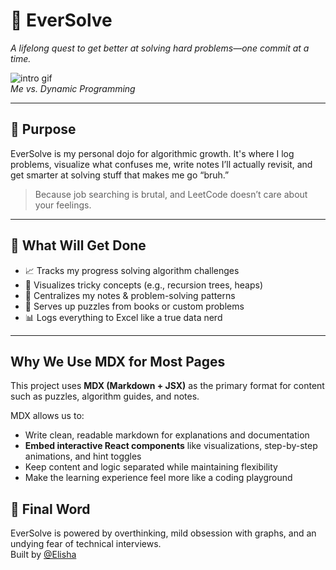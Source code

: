 # 🧠 EverSolve

*A lifelong quest to get better at solving hard problems—one commit at a time.*

![intro gif](https://media.giphy.com/media/l2JehQ2GitHGdVG9y/giphy.gif)  
*Me vs. Dynamic Programming*

---

## 🌱 Purpose

EverSolve is my personal dojo for algorithmic growth. It's where I log problems, visualize what confuses me, write notes I’ll actually revisit, and get smarter at solving stuff that makes me go “bruh.”

> Because job searching is brutal, and LeetCode doesn’t care about your feelings.

---

## 🔮 What Will Get Done

- 📈 Tracks my progress solving algorithm challenges
- 🎨 Visualizes tricky concepts (e.g., recursion trees, heaps)
- 📝 Centralizes my notes & problem-solving patterns
- 🧩 Serves up puzzles from books or custom problems
- 📊 Logs everything to Excel like a true data nerd
---

## Why We Use MDX for Most Pages

This project uses **MDX (Markdown + JSX)** as the primary format for content such as puzzles, algorithm guides, and notes.

MDX allows us to:
- Write clean, readable markdown for explanations and documentation
- **Embed interactive React components** like visualizations, step-by-step animations, and hint toggles
- Keep content and logic separated while maintaining flexibility
- Make the learning experience feel more like a coding playground

## 💬 Final Word

EverSolve is powered by overthinking, mild obsession with graphs, and an undying fear of technical interviews.  
Built by [@Elisha](https://github.com/elishahosey)
